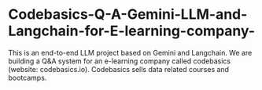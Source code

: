 # Codebasics-Q-A-Gemini-LLM-and-Langchain-for-E-learning-company-
This is an end-to-end LLM project based on Gemini and Langchain. We are building a Q&amp;A system for an e-learning company called codebasics (website: codebasics.io). Codebasics sells data related courses and bootcamps. 
